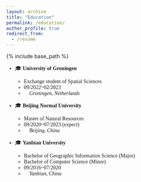```yaml
---
layout: archive
title: "Education"
permalink: /education/
author_profile: true
redirect_from:
  - /resume
---
```


{% include base_path %}



<span style="font-family: 'euclid';">

* 🎓 **University of Groningen**
    * Exchange student of Spatial Sciences
    * 09/2022~02/2023
    * 📍 *Groningen, Netherlands*
    

* 🎓 **Beijing Normal University**
    * Master of Natural Resources
    * 09/2020~07/2023 (expect)
    * 📍 *Beijing, China*
    

* 🎓 **Yanbian University**
    * Bachelor of Geographic Information Science (Major)
    * Bachelor of Computer Science (Minor)
    * 09/2016~07/2020
    * 📍 *Yanbian, China*

<span>


